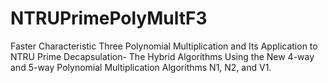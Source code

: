 # NTRUPrimePolyMultF3
Faster Characteristic Three Polynomial Multiplication and Its Application to NTRU Prime Decapsulation- The Hybrid Algorithms Using the New 4-way and 5-way Polynomial Multiplication Algorithms N1, N2, and V1.
